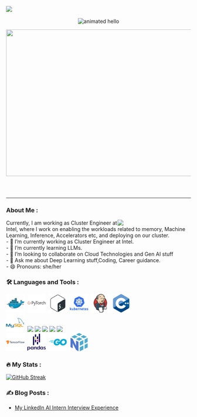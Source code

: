 
<img src="https://github.com/Anmol-Baranwal/Cool-GIFs-For-GitHub/assets/74038190/d48893bd-0757-481c-8d7e-ba3e163feae7" />

<div id="header" align = "center">
 <p align="center">
  <img src="https://github.com/Anmol-Baranwal/Cool-GIFs-For-GitHub/assets/74038190/9be4d344-6782-461a-b5a6-32a07bf7b34e" width="1050" height="300" alt="animated hello" />
</p>
  <img src="https://github.com/Anmol-Baranwal/Cool-GIFs-For-GitHub/assets/74038190/ad50585b-2e08-4f45-9836-9bb6d67e2a86" width="1050" height="400">
<br><br>
 <!-- <div id="badges">
  <a href="https://www.linkedin.com/in/shivani-kushwaha-9a80ba122/">
    <img src="https://img.shields.io/badge/LinkedIn-blue?style=for-the-badge&logo=linkedin&logoColor=white" alt="LinkedIn Badge"/>
  </a>
  <a href="https://www.youtube.com/channel/UC-CSI9Us79LWIJK0xAzgZZg">
    <img src="https://img.shields.io/youtube/channel/subscribers/UC-CSI9Us79LWIJK0xAzgZZg?style=social" alt="Youtube Badge"/>
  </a>
  <a href="https://twitter.com/Shivani37929339">
    <img src="https://img.shields.io/badge/Twitter-blue?style=for-the-badge&logo=twitter&logoColor=white" alt="Twitter Badge"/>
  </a>
</div> 
 <!-- <div id = "badges">
<img src="https://komarev.com/ghpvc/?username=shivanikush&style=flat-square&color=orange" alt=""/>
</div> -->
</div>
<h1>
 
</h1>

-------------------------------------------------------------------------------------------------------------------------------------------

### About Me : 
<img align = "right" src="https://user-images.githubusercontent.com/74038190/212259366-1e33063f-1384-459b-9ea5-8ee5e25b63dc.jpg" width="200" />
Currently, I am working as Cluster Engineer at Intel, where I work on enabling the workloads related to memory, Machine Learning, Inference, Accelerators etc, and deploying on our cluster.<br>
- 🔭 I’m currently working as Cluster Engineer at Intel. <br>
- 🌱 I’m currently learning LLMs. <br>
- 👯 I’m looking to collaborate on Cloud Technologies and Gen AI stuff <br>
- 💬 Ask me about Deep Learning stuff,Coding, Career guidance. <br>
- 😄 Pronouns: she/her <br>


### :hammer_and_wrench: Languages and Tools :
<div>
  <img src ="https://github.com/devicons/devicon/blob/master/icons/docker/docker-original.svg" title="Docker" alt="Docker" width="50" height="50" />&nbsp;
  <img src ="https://github.com/devicons/devicon/blob/master/icons/pytorch/pytorch-original-wordmark.svg" title ="PyTorch" alt="PyTorch" width = "50" height = "50" />&nbsp;
  <img src="https://github.com/devicons/devicon/blob/master/icons/bash/bash-original.svg" title ="Bash" alt="Bash" width = "50" height = "50" />&nbsp;
  <img src="https://github.com/devicons/devicon/blob/master/icons/kubernetes/kubernetes-plain-wordmark.svg" title ="Kubernetes" alt="Kubernetes" width = "50" height = "50" />&nbsp;
  <img src="https://github.com/devicons/devicon/blob/master/icons/jenkins/jenkins-original.svg" title ="Jenkins" alt="Jenkins" width = "50" height = "50" />&nbsp;
  <img src="https://github.com/devicons/devicon/blob/master/icons/cplusplus/cplusplus-original.svg" title="cplusplus" alt="cplusplus" width="50" height="50"/>&nbsp;
 <br>
  <img src = "https://github.com/devicons/devicon/blob/master/icons/mysql/mysql-original-wordmark.svg" title = "mySQL" alt = "mySQL" witdth ="50" height = "50"/>&nbsp;
  <img src="https://user-images.githubusercontent.com/74038190/212257468-1e9a91f1-b626-4baa-b15d-5c385dfa7ed2.gif" width="50">
  <img src="https://user-images.githubusercontent.com/74038190/212257472-08e52665-c503-4bd9-aa20-f5a4dae769b5.gif" width="50">
  <img src="https://user-images.githubusercontent.com/74038190/212257465-7ce8d493-cac5-494e-982a-5a9deb852c4b.gif" width="50">
  <img src="https://user-images.githubusercontent.com/74038190/212281775-b468df30-4edc-4bf8-a4ee-f52e1aaddc86.gif" width="50">
  <img src="https://github.com/Anmol-Baranwal/Cool-GIFs-For-GitHub/assets/74038190/3fb2cdf6-8920-462e-87a4-95af376418aa" width="50">
 <br>
  <img src = "https://github.com/devicons/devicon/blob/master/icons/tensorflow/tensorflow-original-wordmark.svg" title="tensorflow" alt="tensorflow" width="50" height="50"/>&nbsp;
 <img src = "https://github.com/devicons/devicon/blob/master/icons/pandas/pandas-original-wordmark.svg" title="pandas" alt="pandas" width="50" height="50"/>&nbsp;
 <img src = "https://github.com/devicons/devicon/blob/master/icons/go/go-original-wordmark.svg" title="GO", alt="GO" width="50" height="50"/>&nbsp;
 <img src = "https://github.com/devicons/devicon/blob/master/icons/numpy/numpy-original.svg" title="Numpy" alt="Numpy" width="50" height="50"/>&nbsp;
 
 </div>
 
### :fire: My Stats : 
[![GitHub Streak](https://github-readme-streak-stats.herokuapp.com/?user=shivanikush)](https://git.io/streak-stats)
<!-- [![Shivani's GitHub stats-Dark](https://github-readme-stats.vercel.app/api?username=shivanikush&show_icons=true&theme=dark#gh-dark-mode-only)(https://github.com/anuraghazra/github-readme-stats#gh-dark-mode-only)
 --->

### :writing_hand: Blog Posts :
<!-- BLOG-POST-LIST:START -->
- [My LinkedIn AI Intern Interview Experience](https://medium.com/@codernoname/my-linkedin-ai-intern-interview-experience-2d8fcc98bb89)
<!-- BLOG-POST-LIST:END -->
